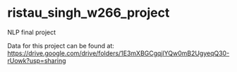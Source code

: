 # ristau_singh_w266_project
NLP final project


Data for this project can be found at: https://drive.google.com/drive/folders/1E3mXBGCgqjlYQw0mB2UgyeqQ30-rUowk?usp=sharing

